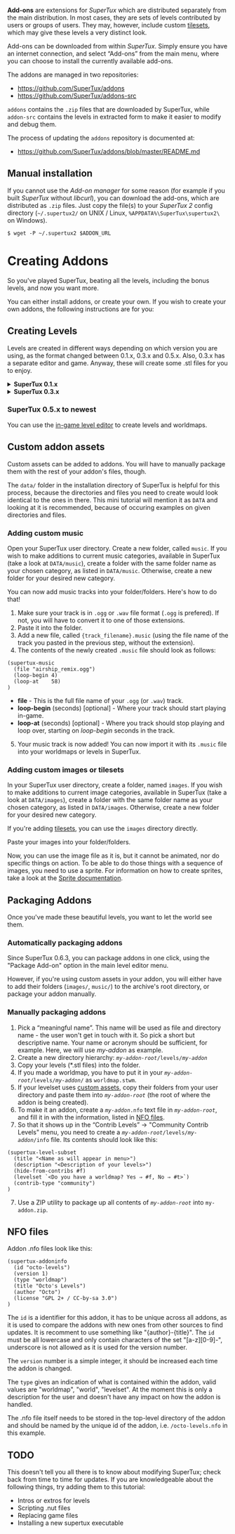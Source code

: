 **Add-ons** are extensions for *SuperTux* which are distributed
separately from the main distribution. In most cases, they are sets of
levels contributed by users or groups of users. They may, however,
include custom [tilesets](Tileset), which may give these
levels a very distinct look.

Add-ons can be downloaded from within *SuperTux*. Simply ensure you
have an internet connection, and select “Add-ons” from the main menu,
where you can choose to install the currently available add-ons.

The addons are managed in two repositories:

* https://github.com/SuperTux/addons
* https://github.com/SuperTux/addons-src

`addons` contains the `.zip` files that are downloaded by SuperTux,
while `addon-src` contains the levels in extracted form to make it
easier to modify and debug them.

The process of updating the `addons` repository is documented at:

* https://github.com/SuperTux/addons/blob/master/README.md

Manual installation
-------------------

If you cannot use the *Add-on manager* for some reason (for example if
you built *SuperTux* without *libcurl*), you can download the add-ons,
which are distributed as `.zip` files. Just copy the file(s) to your
*SuperTux 2* config directory (`~/.supertux2/` on UNIX / Linux,
`%APPDATA%\SuperTux\supertux2\` on Windows).

    $ wget -P ~/.supertux2 $ADDON_URL

Creating Addons
===============

So you've played SuperTux, beating all the levels, including the bonus levels, and now you want more.

You can either install addons, or create your own. If you wish to create your own addons, the following instructions are for you:

Creating Levels
---------------

Levels are created in different ways depending on which version you are using, as the format changed between 0.1.x, 0.3.x and 0.5.x. Also, 0.3.x has a separate editor and game. Anyway, these will create some .stl files for you to enjoy.

<details>
<summary><b>SuperTux 0.1.x</b></summary>
<br>

Create as many levels as you want using the built-in editor. Try reading the editor help first by pressing F1.
   
#### Creating Worldmaps

You could try to use [FlexLay](http://flexlay.berlios.de) for creating worldmaps.

</details>

<details>
<summary><b>SuperTux 0.3.x</b></summary>
<br>

Download the SuperTux Editor. The Editor FAQ might be helpful. Alternately, you could create 0.1.x levels and then modify them using a text editor or the Scheme converter script into version 2 levels. See the [file formats](File_formats) page for details.

</details>

### SuperTux 0.5.x to newest

You can use the [in-game level editor](Level-editor) to create levels and worldmaps.

Custom addon assets
-------------------

Custom assets can be added to addons. You will have to manually package them
with the rest of your addon's files, though.

The `data/` folder in the installation directory of SuperTux is helpful for this process, 
because the directories and files you need to create would look identical to the ones 
in there. This mini tutorial will mention it as `DATA` and looking at it is recommended, because of occuring 
examples on given directories and files.

### Adding custom music

Open your SuperTux user directory. Create a new folder, called `music`. 
If you wish to make additions to current music categories, 
available in SuperTux (take a look at `DATA/music`), 
create a folder with the same folder name as your chosen category, as listed in `DATA/music`.
Otherwise, create a new folder for your desired new category.

You can now add music tracks into your folder/folders. Here's how to do that!

1. Make sure your track is in `.ogg` or `.wav` file format (`.ogg` is prefered). If not, you will have to convert it to one of those extensions.
2. Paste it into the folder.
3. Add a new file, called `{track_filename}.music` (using the file name of the track you pasted in the previous step, without the extension).
4. The contents of the newly created `.music` file should look as follows:

```
(supertux-music
  (file "airship_remix.ogg")
  (loop-begin 4)
  (loop-at    58)
)
```

* **file** - This is the full file name of your `.ogg` (or `.wav`) track.
* **loop-begin** (seconds) [optional] - Where your track should start playing in-game.
* **loop-at** (seconds) [optional] - Where you track should stop playing and loop over, starting on *loop-begin* seconds in the track.

5. Your music track is now added! You can now import it with its `.music` file into your worldmaps or levels in SuperTux.

### Adding custom images or tilesets

In your SuperTux user directory, create a folder, named `images`. 
If you wish to make additions to current image categories, 
available in SuperTux (take a look at `DATA/images`), 
create a folder with the same folder name as your chosen category, as listed in `DATA/images`.
Otherwise, create a new folder for your desired new category.

If you're adding [tilesets](Tileset), you can use the `images` directory directly.

Paste your images into your folder/folders.

Now, you can use the image file as it is, but it cannot be animated, nor do specific things on action.
To be able to do those things with a sequence of images, you need to use a sprite. 
For information on how to create sprites, take a look at the [Sprite documentation](Sprite).

Packaging Addons
----------------

Once you've made these beautiful levels, you want to let the world see them.

### Automatically packaging addons

Since SuperTux 0.6.3, you can package addons in one click, using the "Package Add-on" option in the main level editor menu.

However, if you're using custom assets in your addon, you will either have to add their folders (`images/`, `music/`) to the archive's root directory, or package your addon manually.

### Manually packaging addons

1. Pick a “meaningful name”. This name will be used as file and directory name - the user won't get in touch with it. So pick a short but descriptive name. Your name or acronym should be sufficient, for example. Here, we will use *my-addon* as example.
2. Create a new directory hierarchy: *`my-addon-root`*`/levels/`*`my-addon`*
3. Copy your levels (\*.stl files) into the folder.
4. If you made a worldmap, you have to put it in your *`my-addon-root`*`/levels/`*`my-addon`*`/` as `worldmap.stwm`.
5. If your levelset uses [custom assets](#custom-addon-assets), copy their folders from your user directory and paste them into *`my-addon-root`* (the root of where the addon is being created).
6. To make it an addon, create a *`my-addon`*`.nfo` text file in *`my-addon-root`*, and fill it in with the information, listed in [NFO files](#nfo-files).
7. So that it shows up in the “Contrib Levels” -> "Community Contrib Levels" menu, you need to create a *`my-addon-root`*`/levels/`*`my-addon`*`/info` file. Its contents should look like this:

```
(supertux-level-subset
  (title "<Name as will appear in menu>")
  (description "<Description of your levels>")
  (hide-from-contribs #f)
  (levelset `<Do you have a worldmap? Yes ⇒ #f, No ⇒ #t>`)
  (contrib-type "community")
)
```

7. Use a ZIP utility to package up all contents of *`my-addon-root`* into `my-addon.zip`.

NFO files
---------

Addon .nfo files look like this:

```
(supertux-addoninfo
  (id "octo-levels")
  (version 1)
  (type "worldmap")
  (title "Octo's Levels")
  (author "Octo")
  (license "GPL 2+ / CC-by-sa 3.0")
)
```

The `id` is a identifier for this addon, it has to be unique across
all addons, as it is used to compare the addons with new ones from
other sources to find updates. It is recomment to use something like
"{author}-{title}". The `id` must be all lowercase and only contain
characters of the set "[a-z][0-9]-", underscore is not allowed as it
is used for the version number.

The `version` number is a simple integer, it should be increased each
time the addon is changed.

The `type` gives an indication of what is contained within the addon,
valid values are "worldmap", "world", "levelset". At the moment this
is only a description for the user and doesn't have any impact on how
the addon is handled.

The .nfo file itself needs to be stored in the top-level directory of
the addon and should be named by the unique id of the addon, i.e.
`/octo-levels.nfo` in this example.

TODO
----

This doesn't tell you all there is to know about modifying SuperTux; check back from time to time for updates. If you are knowledgeable about the following things, try adding them to this tutorial:

-   Intros or extros for levels
-   Scripting .nut files
-   Replacing game files
-   Installing a new supertux executable

